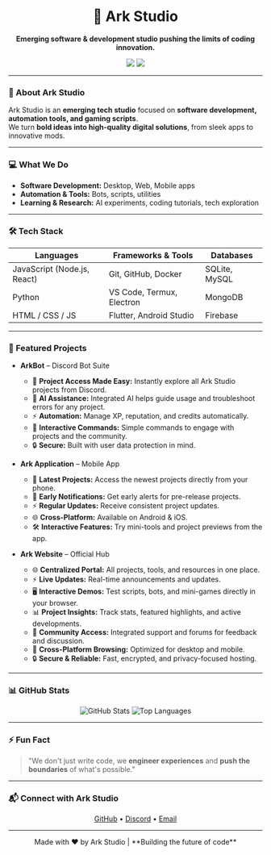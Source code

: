 <h1 align="center">🚀 Ark Studio</h1>
<p align="center">
  <strong>Emerging software & development studio pushing the limits of coding innovation.</strong>
</p>

<p align="center">
  <a href="https://github.com/ArkStudioX" target="_blank"><img src="https://img.shields.io/badge/GitHub-181717?style=for-the-badge&logo=github&logoColor=white" /></a>
  <a href="https://discord.com/users/.9.m." target="_blank"><img src="https://img.shields.io/badge/Discord-5865F2?style=for-the-badge&logo=discord&logoColor=white" /></a>
</p>

---

### 👋 About Ark Studio
Ark Studio is an **emerging tech studio** focused on **software development, automation tools, and gaming scripts**.  
We turn **bold ideas into high-quality digital solutions**, from sleek apps to innovative mods.

---

### 💻 What We Do
- **Software Development:** Desktop, Web, Mobile apps  
- **Automation & Tools:** Bots, scripts, utilities  
- **Learning & Research:** AI experiments, coding tutorials, tech exploration  

---

### 🛠 Tech Stack
| Languages | Frameworks & Tools | Databases |
|-----------|------------------|-----------|
| JavaScript (Node.js, React) | Git, GitHub, Docker | SQLite, MySQL |
| Python | VS Code, Termux, Electron | MongoDB |
| HTML / CSS / JS | Flutter, Android Studio | Firebase |

---

### 🌟 Featured Projects

- **ArkBot** – Discord Bot Suite
  - 🤖 **Project Access Made Easy:** Instantly explore all Ark Studio projects from Discord.  
  - 🧠 **AI Assistance:** Integrated AI helps guide usage and troubleshoot errors for any project.  
  - ⚡ **Automation:** Manage XP, reputation, and credits automatically.  
  - 💬 **Interactive Commands:** Simple commands to engage with projects and the community.  
  - 🔒 **Secure:** Built with user data protection in mind.  

- **Ark Application** – Mobile App
  - 📱 **Latest Projects:** Access the newest projects directly from your phone.  
  - 🔔 **Early Notifications:** Get early alerts for pre-release projects.  
  - ⚡ **Regular Updates:** Receive consistent project updates.  
  - 🌐 **Cross-Platform:** Available on Android & iOS.  
  - 🛠 **Interactive Features:** Try mini-tools and project previews from the app.  

- **Ark Website** – Official Hub
  - 🌐 **Centralized Portal:** All projects, tools, and resources in one place.  
  - ⚡ **Live Updates:** Real-time announcements and updates.  
  - 🖥 **Interactive Demos:** Test scripts, bots, and mini-games directly in your browser.  
  - 📊 **Project Insights:** Track stats, featured highlights, and active developments.  
  - 💬 **Community Access:** Integrated support and forums for feedback and discussion.  
  - 📱 **Cross-Platform Browsing:** Optimized for desktop and mobile.  
  - 🔒 **Secure & Reliable:** Fast, encrypted, and privacy-focused hosting.  

---

### 📊 GitHub Stats
<p align="center">
  <img src="https://github-readme-stats.vercel.app/api?username=ArkStudioX&show_icons=true&theme=dark&count_private=true" alt="GitHub Stats" />
  <img src="https://github-readme-stats.vercel.app/api/top-langs/?username=ArkStudioX&layout=compact&theme=dark" alt="Top Languages" />
</p>

---

### ⚡ Fun Fact
> "We don't just write code, we **engineer experiences** and **push the boundaries** of what's possible."  

---

### 📬 Connect with Ark Studio
<p align="center">
  <a href="https://github.com/ArkStudioX" target="_blank">GitHub</a> •
  <a href="https://discord.com/users/.9.m." target="_blank">Discord</a> •
  <a href="mailto:arkstudio@gmail.com" target="_blank">Email</a>
</p>

---

<p align="center">
  Made with ❤️ by Ark Studio | **Building the future of code**
</p>
